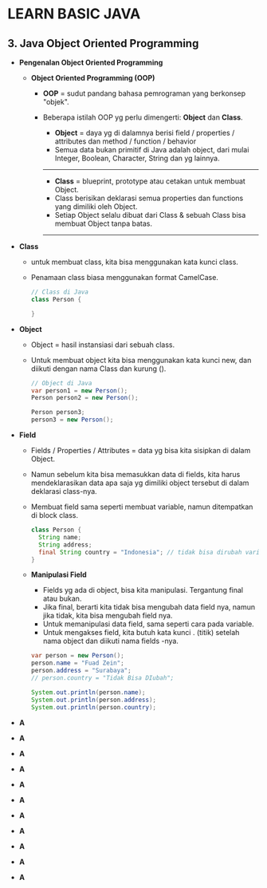 # LEARN BASIC JAVA

## **3. Java Object Oriented Programming**

- **Pengenalan Object Oriented Programming**

  - **Object Oriented Programming (OOP)**

    - **OOP** = sudut pandang bahasa pemrograman yang berkonsep "objek".
    - Beberapa istilah OOP yg perlu dimengerti: **Object** dan **Class**.

      - **Object** = daya yg di dalamnya berisi field / properties / attributes dan method / function / behavior
      - Semua data bukan primitif di Java adalah object, dari mulai Integer, Boolean, Character, String dan yg lainnya.

      ***

      - **Class** = blueprint, prototype atau cetakan untuk membuat Object.
      - Class berisikan deklarasi semua properties dan functions yang dimiliki oleh Object.
      - Setiap Object selalu dibuat dari Class & sebuah Class bisa membuat Object tanpa batas.

      ***

- **Class**

  - untuk membuat class, kita bisa menggunakan kata kunci class.
  - Penamaan class biasa menggunakan format CamelCase.

    ```java
    // Class di Java
    class Person {

    }
    ```

- **Object**

  - Object = hasil instansiasi dari sebuah class.
  - Untuk membuat object kita bisa menggunakan kata kunci new, dan diikuti dengan nama Class dan kurung ().

    ```java
    // Object di Java
    var person1 = new Person();
    Person person2 = new Person();

    Person person3;
    person3 = new Person();
    ```

- **Field**

  - Fields / Properties / Attributes = data yg bisa kita sisipkan di dalam Object.
  - Namun sebelum kita bisa memasukkan data di fields, kita harus mendeklarasikan data apa saja yg dimiliki object tersebut di dalam deklarasi class-nya.
  - Membuat field sama seperti membuat variable, namun ditempatkan di block class.

    ```java
    class Person {
      String name;
      String address;
      final String country = "Indonesia"; // tidak bisa dirubah variabelnya
    }
    ```

  - **Manipulasi Field**

    - Fields yg ada di object, bisa kita manipulasi. Tergantung final atau bukan.
    - Jika final, berarti kita tidak bisa mengubah data field nya, namun jika tidak, kita bisa mengubah field nya.
    - Untuk memanipulasi data field, sama seperti cara pada variable.
    - Untuk mengakses field, kita butuh kata kunci . (titik) setelah nama object dan diikuti nama fields -nya.

    ```java
    var person = new Person();
    person.name = "Fuad Zein";
    person.address = "Surabaya";
    // person.country = "Tidak Bisa DIubah";

    System.out.println(person.name);
    System.out.println(person.address);
    System.out.println(person.country);
    ```

- **A**
- **A**
- **A**
- **A**
- **A**
- **A**
- **A**
- **A**
- **A**
- **A**
- **A**
